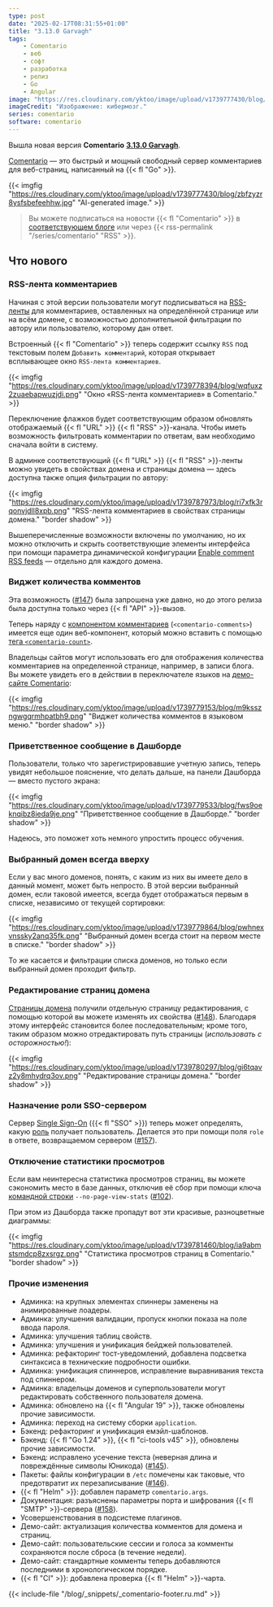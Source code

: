```yaml
---
type: post
date: "2025-02-17T08:31:55+01:00"
title: "3.13.0 Garvagh"
tags:
    - Comentario
    - веб
    - софт
    - разработка
    - релиз
    - Go
    - Angular
image: "https://res.cloudinary.com/yktoo/image/upload/v1739777430/blog/zbfzyzr8ysfsbefeehhw.jpg"
imageCredit: "Изображение: кибермозг."
series: comentario
software: comentario
---
```


Вышла новая версия **Comentario** [**3.13.0 Garvagh**](https://gitlab.com/comentario/comentario/-/releases/v3.13.0).

[Comentario](/software/comentario) — это быстрый и мощный свободный сервер комментариев для веб-страниц, написанный на {{< fl "Go" >}}.

{{< imgfig "https://res.cloudinary.com/yktoo/image/upload/v1739777430/blog/zbfzyzr8ysfsbefeehhw.jpg" "AI-generated image." >}}

> <i class="fas fa-info-circle"></i> Вы можете подписаться на новости {{< fl "Comentario" >}} в [соответствующем блоге](/series/comentario) или через {{< rss-permalink "/series/comentario" "RSS" >}}.

## Что нового

<!--more-->

### RSS-лента комментариев

Начиная с этой версии пользователи могут подписываться на [RSS-ленты](https://docs.comentario.app/en/kb/rss/) для комментариев, оставленных на определённой странице или на всём домене, с возможностью дополнительной фильтрации по автору или пользователю, которому дан ответ.

Встроенный {{< fl "Comentario" >}} теперь содержит ссылку `RSS` под текстовым полем `Добавить комментарий`, которая открывает всплывающее окно `RSS-лента комментариев`.

{{< imgfig "https://res.cloudinary.com/yktoo/image/upload/v1739778394/blog/wqfuxz2zuaebapwuzjdi.png" "Окно «RSS-лента комментариев» в Comentario." >}}

Переключение флажков будет соответствующим образом обновлять отображаемый {{< fl "URL" >}} {{< fl "RSS" >}}-канала. Чтобы иметь возможность фильтровать комментарии по ответам, вам необходимо сначала войти в систему.

В админке соответствующий {{< fl "URL" >}} {{< fl "RSS" >}}-ленты можно увидеть в свойствах домена и страницы домена — здесь доступна также опция фильтрации по автору:

{{< imgfig "https://res.cloudinary.com/yktoo/image/upload/v1739787973/blog/ri7xfk3rqonvjdll8xpb.png" "RSS-лента комментариев в свойствах страницы домена." "border shadow" >}}

Вышеперечисленные возможности включены по умолчанию, но их можно отключить и скрыть соответствующие элементы интерфейса при помощи параметра динамической конфигурации [Enable comment RSS feeds](https://docs.comentario.app/en/configuration/backend/dynamic/domain.defaults.comments.rss.enabled/) — отдельно для каждого домена.

### Виджет количества комментов

Эта возможность ([#147](https://gitlab.com/comentario/comentario/-/issues/147)) была запрошена уже давно, но до этого релиза была доступна только через {{< fl "API" >}}-вызов.

Теперь наряду с [компонентом комментариев](https://docs.comentario.app/en/configuration/embedding/comments-tag/) (`<comentario-comments>`) имеется еще один веб-компонент, который можно вставить с помощью [тега `<comentario-count>`](https://docs.comentario.app/en/configuration/embedding/count-tag/).

Владельцы сайтов могут использовать его для отображения количества комментариев на определенной странице, например, в записи блога. Вы можете увидеть его в действии в переключателе языков на [демо-сайте Comentario](https://demo.comentario.app/):

{{< imgfig "https://res.cloudinary.com/yktoo/image/upload/v1739779153/blog/m9ksszngwgqrmhpatbh9.png" "Виджет количества комментов в языковом меню." "border shadow" >}}

### Приветственное сообщение в Дашборде

Пользователи, только что зарегистрировавшие учетную запись, теперь увидят небольшое пояснение, что делать дальше, на панели Дашборда — вместо пустого экрана:

{{< imgfig "https://res.cloudinary.com/yktoo/image/upload/v1739779533/blog/fws9oeknqibz8ieda9je.png" "Приветственное сообщение в Дашборде." "border shadow" >}}

Надеюсь, это поможет хоть немного упростить процесс обучения.

### Выбранный домен всегда вверху

Если у вас много доменов, понять, с каким из них вы имеете дело в данный момент, может быть непросто. В этой версии выбранный домен, если таковой имеется, всегда будет отображаться первым в списке, независимо от текущей сортировки:

{{< imgfig "https://res.cloudinary.com/yktoo/image/upload/v1739779864/blog/pwhnexvnssky2anq35fk.png" "Выбранный домен всегда стоит на первом месте в списке." "border shadow" >}}

То же касается и фильтрации списка доменов, но только если выбранный домен проходит фильтр.

### Редактирование страниц домена

[Страницы домена](https://docs.comentario.app/en/kb/domain-page/) получили отдельную страницу редактирования, с помощью которой вы можете изменять их свойства ([#148](https://gitlab.com/comentario/comentario/-/issues/148)). Благодаря этому интерфейс становится более последовательным; кроме того, таким образом можно отредактировать путь страницы (*использовать с осторожностью!*):

{{< imgfig "https://res.cloudinary.com/yktoo/image/upload/v1739780297/blog/gi6tqavz2y8mhydrq3ov.png" "Редактирование страницы домена." "border shadow" >}}

### Назначение роли SSO-сервером

Сервер [Single Sign-On](https://docs.comentario.app/en/configuration/frontend/domain/authentication/sso/) ({{< fl "SSO" >}}) теперь может определять, какую [роль](https://docs.comentario.app/en/kb/permissions/roles/) получает пользователь. Делается это при помощи поля `role` в ответе, возвращаемом сервером ([#157](https://gitlab.com/comentario/comentario/-/issues/157)).

### Отключение статистики просмотров

Если вам неинтересна статистика просмотров страниц, вы можете сэкономить место в базе данных, отключив её сбор при помощи ключа [командной строки](https://docs.comentario.app/en/configuration/backend/static/) `--no-page-view-stats` ([#102](https://gitlab.com/comentario/comentario/-/issues/102)).

При этом из Дашборда также пропадут вот эти красивые, разноцветные диаграммы:

{{< imgfig "https://res.cloudinary.com/yktoo/image/upload/v1739781460/blog/ia9abmstsmdcp8zxsrgz.png" "Статистика просмотров страниц в Comentario." "border shadow" >}}

### Прочие изменения

* Админка: на крупных элементах спиннеры заменены на анимированные лоадеры.
* Админка: улучшения валидации, пропуск кнопки показа на поле ввода пароля.
* Админка: улучшения таблиц свойств.
* Админка: улучшения и унификация бейджей пользователей.
* Админка: рефакторинг тост-уведомлений, добавлена подсветка синтаксиса в технические подробности ошибки.
* Админка: унификация спиннеров, исправление выравнивания текста под спиннером.
* Админка: владельцы доменов и суперпользователи могут редактировать собственного пользователя домена.
* Админка: обновлено на {{< fl "Angular 19" >}}, также обновлены прочие зависимости.
* Админка: переход на систему сборки `application`.
* Бэкенд: рефакторинг и унификация емэйл-шаблонов.
* Бэкенд: {{< fl "Go 1.24" >}}, {{< fl "ci-tools v45" >}}, обновлены прочие зависимости.
* Бэкенд: исправлено усечение текста (неверная длина и повреждённые символы Юникода) ([#145](https://gitlab.com/comentario/comentario/-/issues/145)).
* Пакеты: файлы конфигурации в `/etc` помечены как таковые, что предотвратит их перезаписывание ([#146](https://gitlab.com/comentario/comentario/-/issues/146)).
* {{< fl "Helm" >}}: добавлен параметр `comentario.args`.
* Документация: разъяснены параметры порта и шифрования {{< fl "SMTP" >}}-сервера ([#158](https://gitlab.com/comentario/comentario/-/issues/158)).
* Усовершенствования в подсистеме плагинов.
* Демо-сайт: актуализация количества комментов для домена и страниц.
* Демо-сайт: пользовательские сессии и голоса за комменты сохраняются после сброса (в течение недели).
* Демо-сайт: стандартные комменты теперь добавляются последними в хронологическом порядке.
* {{< fl "CI" >}}: добавлена проверка {{< fl "Helm" >}}-чарта.

{{< include-file "/blog/_snippets/_comentario-footer.ru.md" >}}
